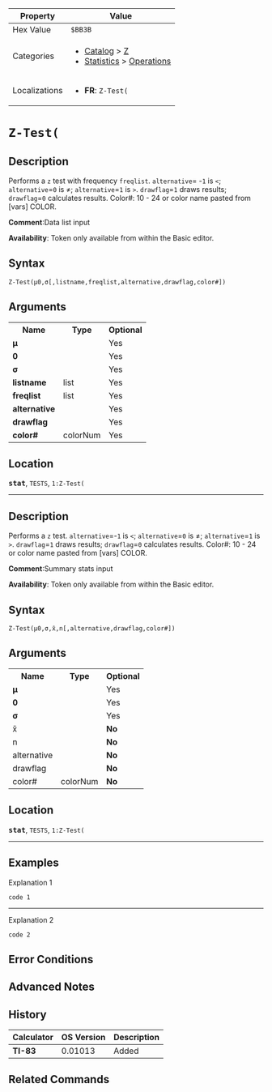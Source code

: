 | Property      | Value |
|---------------|-------|
| Hex Value     | `$BB3B`|
| Categories    | <ul><li>[Catalog](<../categories/Catalog.md>) > [Z](<../categories/Catalog.md#Z>)</li><li>[Statistics](<../categories/Statistics.md>) > [Operations](<../categories/Statistics.md#Operations>)</li></ul> |
| Localizations | <ul><li><b>FR</b>: `Z-Test(`</li></ul> |

# `Z-Test(`

## Description
Performs a `z` test with frequency `freqlist`. `alternative`= -`1` is `<`; `alternative`=`0` is ≠; `alternative`=`1` is `>`. `drawflag`=`1` draws results; `drawflag`=`0` calculates results.
Color#: 10 - 24 or color name pasted from [vars] COLOR.

<b>Comment</b>:Data list input

<b>Availability</b>: Token only available from within the Basic editor.

## Syntax
`Z-Test(μ0,σ[,listname,freqlist,alternative,drawflag,color#])`

## Arguments
<table>
<tr><th>Name</th><th>Type</th><th>Optional</th></tr>

<tr><td><b>μ</b></td><td></td><td>Yes</td></tr>

<tr><td><b>0</b></td><td></td><td>Yes</td></tr>

<tr><td><b>σ</b></td><td></td><td>Yes</td></tr>

<tr><td><b>listname</b></td><td>list</td><td>Yes</td></tr>

<tr><td><b>freqlist</b></td><td>list</td><td>Yes</td></tr>

<tr><td><b>alternative</b></td><td></td><td>Yes</td></tr>

<tr><td><b>drawflag</b></td><td></td><td>Yes</td></tr>

<tr><td><b>color#</b></td><td>colorNum</td><td>Yes</td></tr>

</table>

## Location
<tt><kbd><b>stat</b></kbd></tt>, `TESTS`, `1:Z-Test(`
<hr>

## Description
Performs a `z` test. `alternative`=-`1` is `<`; `alternative`=`0` is ≠; `alternative`=`1` is `>`. `drawflag`=`1` draws results; `drawflag`=`0` calculates results.
Color#: 10 - 24 or color name pasted from [vars] COLOR.

<b>Comment</b>:Summary stats input

<b>Availability</b>: Token only available from within the Basic editor.

## Syntax
`Z-Test(μ0,σ,x̄,n[,alternative,drawflag,color#])`

## Arguments
<table>
<tr><th>Name</th><th>Type</th><th>Optional</th></tr>

<tr><td><b>μ</b></td><td></td><td>Yes</td></tr>

<tr><td><b>0</b></td><td></td><td>Yes</td></tr>

<tr><td><b>σ</b></td><td></td><td>Yes</td></tr>

<tr><td>x̄</td><td></td><td><b>No</b></td></tr>

<tr><td>n</td><td></td><td><b>No</b></td></tr>

<tr><td>alternative</td><td></td><td><b>No</b></td></tr>

<tr><td>drawflag</td><td></td><td><b>No</b></td></tr>

<tr><td>color#</td><td>colorNum</td><td><b>No</b></td></tr>

</table>

## Location
<tt><kbd><b>stat</b></kbd></tt>, `TESTS`, `1:Z-Test(`
<hr>

## Examples

Explanation 1
```ti-basic
code 1
```
---
Explanation 2
```ti-basic
code 2
```

## Error Conditions


## Advanced Notes


## History
| Calculator | OS Version | Description |
|------------|------------|-------------|
| <b>TI-83</b> | 0.01013 | Added |

## Related Commands

